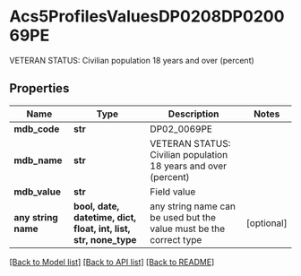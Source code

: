 # Acs5ProfilesValuesDP0208DP020069PE

VETERAN STATUS: Civilian population 18 years and over (percent)

## Properties
Name | Type | Description | Notes
------------ | ------------- | ------------- | -------------
**mdb_code** | **str** | DP02_0069PE | 
**mdb_name** | **str** | VETERAN STATUS: Civilian population 18 years and over (percent) | 
**mdb_value** | **str** | Field value | 
**any string name** | **bool, date, datetime, dict, float, int, list, str, none_type** | any string name can be used but the value must be the correct type | [optional]

[[Back to Model list]](../README.md#documentation-for-models) [[Back to API list]](../README.md#documentation-for-api-endpoints) [[Back to README]](../README.md)


